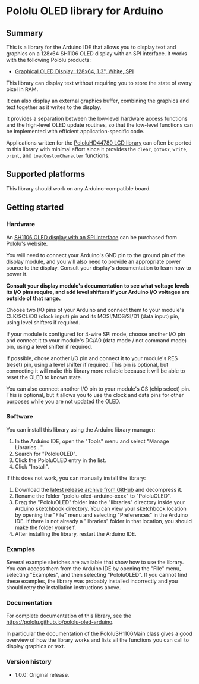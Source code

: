 # Pololu OLED library for Arduino

## Summary

This is a library for the Arduino IDE that allows you to display text and
graphics on a 128x64 SH1106 OLED display with an SPI interface.
It works with the following Pololu products:

- [Graphical OLED Display: 128x64, 1.3", White, SPI][3760]

This library can display text without requiring you to store the state of every
pixel in RAM.

It can also display an external graphics buffer, combining the graphics and text
together as it writes to the display.

It provides a separation between the low-level hardware access functions and
the high-level OLED update routines, so that the low-level functions can be
implemented with efficient application-specific code.

Applications written for the [PololuHD44780 LCD library]
can often be ported to this library with minimal effort since it provides
the `clear`, `gotoXY`, `write`, `print`, and `loadCustomCharacter` functions.


## Supported platforms

This library should work on any Arduino-compatible board.

## Getting started

### Hardware

An [SH1106 OLED display with an SPI interface][3760] can be purchased from
Pololu's website.

You will need to connect your Arduino's GND pin to the ground pin of the
display module, and you will also need to provide an appropriate power source
to the display.  Consult your display's documentation to learn how to power it.

**Consult your display module's documentation to see what
voltage levels its I/O pins require, and add level shifters if your
Arduino I/O voltages are outside of that range.**

Choose two I/O pins of your Arduino and connect them to your module's
CLK/SCL/D0 (clock input) pin and its MOSI/MOS/SI/D1 (data input) pin, using
level shifters if required.

If your module is configured for 4-wire SPI mode, choose another I/O pin
and connect it to your module's DC/A0 (data mode / not command mode) pin,
using a level shifter if required.

If possible, chose another I/O pin and connect it to your module's
RES (reset) pin, using a level shifter if required.  This pin is optional, but
connecting it will make this library more reliable because it will be able to
reset the OLED to known state.

You can also connect another I/O pin to your module's CS (chip select) pin.
This is optional, but it allows you to use the clock and data pins
for other purposes while you are not updated the OLED.


### Software

You can install this library using the Arduino library manager:

1. In the Arduino IDE, open the "Tools" menu and select "Manage Libraries...".
2. Search for "PololuOLED".
3. Click the PololuOLED entry in the list.
4. Click "Install".

If this does not work, you can manually install the library:

1. Download the
   [latest release archive from GitHub](https://github.com/pololu/pololu-oled-arduino/releases)
   and decompress it.
2. Rename the folder "pololu-oled-arduino-xxxx" to "PololuOLED".
3. Drag the "PololuOLED" folder into the "libraries" directory inside your
   Arduino sketchbook directory. You can view your sketchbook location by
   opening the "File" menu and selecting "Preferences" in the Arduino IDE. If
   there is not already a "libraries" folder in that location, you should make
   the folder yourself.
4. After installing the library, restart the Arduino IDE.

### Examples

Several example sketches are available that show how to use the library.
You can access them from the Arduino IDE by opening the "File" menu, selecting
"Examples", and then selecting "PololuOLED".  If you cannot find these
examples, the library was probably installed incorrectly and you should
retry the installation instructions above.

### Documentation

For complete documentation of this library, see the
https://pololu.github.io/pololu-oled-arduino.

In particular the documentation of the PololuSH1106Main class gives a good
overview of how the library works and lists all the functions you can call to
display graphics or text.

### Version history

* 1.0.0: Original release.

[3760]: https://www.pololu.com/product/3760
[PololuHD44780 LCD library]: https://github.com/pololu/pololu-hd44780-arduino
